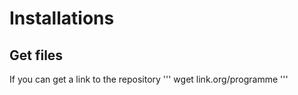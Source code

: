 # Installations

## Get files
If you can get a link to the repository
'''
wget link.org/programme
'''
